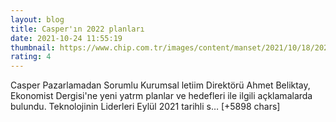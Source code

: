 ```yaml
--- 
layout: blog
title: Casper'ın 2022 planları
date: 2021-10-24 11:55:19
thumbnail: https://www.chip.com.tr/images/content/manset/2021/10/18/2021101811494384119/casper-anakart-uretimini-ulkemizde-yapacagiz.jpg
rating: 4
---
```

Casper Pazarlamadan Sorumlu Kurumsal letiim Direktörü Ahmet Beliktay, Ekonomist Dergisi'ne yeni yatrm planlar ve hedefleri ile ilgili açklamalarda bulundu. Teknolojinin Liderleri Eylül 2021 tarihli s… [+5898 chars]